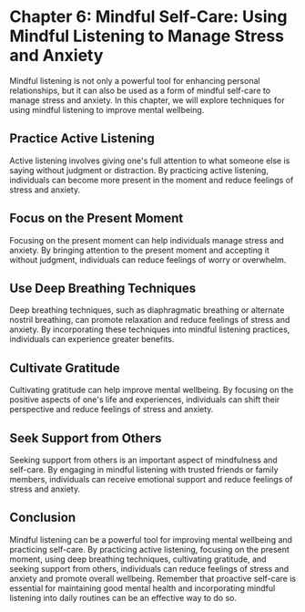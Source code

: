 Chapter 6: Mindful Self-Care: Using Mindful Listening to Manage Stress and Anxiety
==================================================================================

Mindful listening is not only a powerful tool for enhancing personal relationships, but it can also be used as a form of mindful self-care to manage stress and anxiety. In this chapter, we will explore techniques for using mindful listening to improve mental wellbeing.

Practice Active Listening
-------------------------

Active listening involves giving one's full attention to what someone else is saying without judgment or distraction. By practicing active listening, individuals can become more present in the moment and reduce feelings of stress and anxiety.

Focus on the Present Moment
---------------------------

Focusing on the present moment can help individuals manage stress and anxiety. By bringing attention to the present moment and accepting it without judgment, individuals can reduce feelings of worry or overwhelm.

Use Deep Breathing Techniques
-----------------------------

Deep breathing techniques, such as diaphragmatic breathing or alternate nostril breathing, can promote relaxation and reduce feelings of stress and anxiety. By incorporating these techniques into mindful listening practices, individuals can experience greater benefits.

Cultivate Gratitude
-------------------

Cultivating gratitude can help improve mental wellbeing. By focusing on the positive aspects of one's life and experiences, individuals can shift their perspective and reduce feelings of stress and anxiety.

Seek Support from Others
------------------------

Seeking support from others is an important aspect of mindfulness and self-care. By engaging in mindful listening with trusted friends or family members, individuals can receive emotional support and reduce feelings of stress and anxiety.

Conclusion
----------

Mindful listening can be a powerful tool for improving mental wellbeing and practicing self-care. By practicing active listening, focusing on the present moment, using deep breathing techniques, cultivating gratitude, and seeking support from others, individuals can reduce feelings of stress and anxiety and promote overall wellbeing. Remember that proactive self-care is essential for maintaining good mental health and incorporating mindful listening into daily routines can be an effective way to do so.
